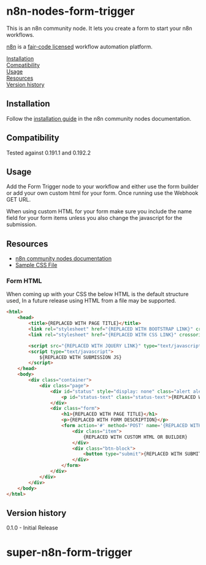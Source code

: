 # n8n-nodes-form-trigger

This is an n8n community node. It lets you create a form to start your n8n workflows.

[n8n](https://n8n.io/) is a [fair-code licensed](https://docs.n8n.io/reference/license/) workflow automation platform.

[Installation](#installation)  
[Compatibility](#compatibility)  
[Usage](#usage)  <!-- delete if not using this section -->  
[Resources](#resources)  
[Version history](#version-history)  <!-- delete if not using this section -->  

## Installation

Follow the [installation guide](https://docs.n8n.io/integrations/community-nodes/installation/) in the n8n community nodes documentation.

## Compatibility

Tested against 0.191.1 and 0.192.2

## Usage

Add the Form Trigger node to your workflow and either use the form builder or add your own custom html for your form. Once running use the Webhook GET URL.

When using custom HTML for your form make sure you include the name field for your form items unless you also change the javascript for the submission.

## Resources

* [n8n community nodes documentation](https://docs.n8n.io/integrations/community-nodes/)
* [Sample CSS File](https://joffcom.github.io/style.css)

### Form HTML
When coming up with your CSS the below HTML is the default structure used, In a future release using HTML from a file may be supported.
``` html
<html>
	<head>
		<title>{REPLACED WITH PAGE TITLE}</title>
		<link rel="stylesheet" href="{REPLACED WITH BOOTSTRAP LINK}" crossorigin="anonymous">
		<link rel="stylesheet" href="{REPLACED WITH CSS LINK}" crossorigin="anonymous">

		<script src="{REPLACED WITH JQUERY LINK}" type="text/javascript"></script>
		<script type="text/javascript">
			${REPLACED WITH SUBMISSION JS}
		</script>
	</head>
	<body>
		<div class="container">
			<div class="page">
				<div id="status" style="display: none" class="alert alert-danger">
					<p id="status-text" class="status-text">{REPLACED WITH MESSAGE FROM JS}</p>
				</div>
				<div class="form">
					<h1>{REPLACED WITH PAGE TITLE}</h1>
					<p>{REPLACED WITH FORM DESCRIPTION}</p>
					<form action='#' method='POST' name='{REPLACED WITH FORM NAME}' id='{REPLCED WITH FORM ID}'>
						<div class="item">
							{REPLACED WITH CUSTOM HTML OR BUILDER}
						</div>
						<div class="btn-block">
							<button type="submit">{REPLACED WITH SUBMIT LABEL}</button>
						</div>
					</form>
				</div>
			</div>
		</div>
	</body>
</html>
```

## Version history

0.1.0 - Initial Release


# super-n8n-form-trigger
